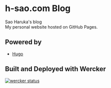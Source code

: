 # h-sao.com Blog
Sao Haruka's blog  
My personal website hosted on GitHub Pages.

## Powered by

- [Hugo](//gohugo.io/)

## Built and Deployed with Wercker

[![wercker status](https://app.wercker.com/status/0225de16ac6fa77c2263a5d6c4572560/m "wercker status")](https://app.wercker.com/project/bykey/0225de16ac6fa77c2263a5d6c4572560)
